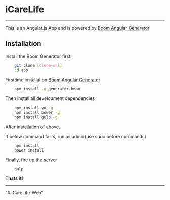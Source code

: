  iCareLife
=====================

---------------

This is an Angular.js App and is powered by [Boom Angular Generator](https://npmjs.org/package/generator-boom)



Installation
---------

Install the Boom Generator first.

```sh
    git clone [clone-url]
    cd app
```

Firsttime installation [Boom Angular Generator](https://npmjs.org/package/generator-boom)

```sh
    npm install -g generator-boom
```

Then install all development dependencies

```sh
    npm install yo -g
    npm install bower -g
    npm install gulp -g
```

After installation of above,


If below command fail's, run as admin(use sudo before commands)

```
    npm install
    bower install
```

Finally, fire up the server

```
    gulp
```

**Thats it!**



----------

"# iCareLife-Web" 
